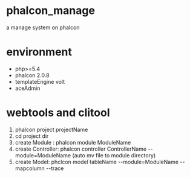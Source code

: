 # phalcon_manage
a manage system on phalcon

# environment
- php>=5.4
- phalcon	2.0.8
- templateEngine	volt
- aceAdmin


# webtools and clitool
1. phalcon project projectName
2. cd project dir
3. create Module : phalcon module ModuleName
4. create Controller: phalcon controller ControllerName --module=ModuleName  (auto mv file to module directory)
5. create Model: phclcon model tableName --module=ModuleName --mapcolumn --trace
